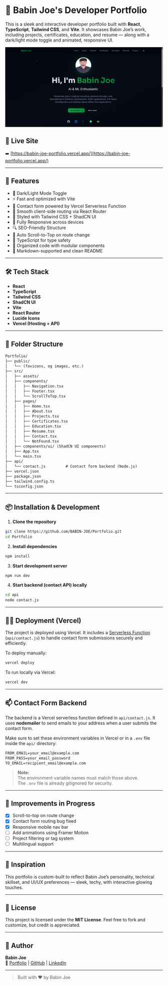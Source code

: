 # 💼 Babin Joe's Developer Portfolio

This is a sleek and interactive developer portfolio built with **React**, **TypeScript**, **Tailwind CSS**, and **Vite**. It showcases Babin Joe’s work, including projects, certificates, education, and resume — along with a dark/light mode toggle and animated, responsive UI.

![Banner](public/portfolio-banner.png) <!-- You can add a banner image to your public folder and update this path -->

## 🔗 Live Site

➡️ [https://babin-joe-portfolio.vercel.app/](https://babin-joe-portfolio.vercel.app/)

---

## 🚀 Features

- 🌙 Dark/Light Mode Toggle  
- ⚡ Fast and optimized with Vite  
- 💬 Contact form powered by Vercel Serverless Function  
- 🧭 Smooth client-side routing via React Router  
- 🎨 Styled with Tailwind CSS + ShadCN UI  
- 📱 Fully Responsive across devices  
- 🔍 SEO-Friendly Structure  
- 🔄 Auto Scroll-to-Top on route change  
- 🧪 TypeScript for type safety  
- 📂 Organized code with modular components  
- 📜 Markdown-supported and clean README  

---

## 🛠️ Tech Stack

- **React**  
- **TypeScript**  
- **Tailwind CSS**  
- **ShadCN UI**  
- **Vite**  
- **React Router**  
- **Lucide Icons**  
- **Vercel (Hosting + API)**  

---

## 📁 Folder Structure

```
Portfolio/
├── public/
│   └── (favicons, og images, etc.)
├── src/
│   ├── assets/
│   ├── components/
│   │   ├── Navigation.tsx
│   │   ├── Footer.tsx
│   │   └── ScrollToTop.tsx
│   ├── pages/
│   │   ├── Home.tsx
│   │   ├── About.tsx
│   │   ├── Projects.tsx
│   │   ├── Certificates.tsx
│   │   ├── Education.tsx
│   │   ├── Resume.tsx
│   │   ├── Contact.tsx
│   │   └── NotFound.tsx
│   ├── components/ui/ (ShadCN UI components)
│   ├── App.tsx
│   └── main.tsx
├── api/
│   └── contact.js         # Contact form backend (Node.js)
├── vercel.json
├── package.json
├── tailwind.config.ts
└── tsconfig.json
```

---

## 📦 Installation & Development

1. **Clone the repository**

```bash
git clone https://github.com/BABIN-JOE/Portfolio.git
cd Portfolio
```

2. **Install dependencies**

```bash
npm install
```

3. **Start development server**

```bash
npm run dev
```

4. **Start backend (contact API) locally**

```bash
cd api
node contact.js
```

---

## 🧑‍💻 Deployment (Vercel)

The project is deployed using Vercel. It includes a [Serverless Function](https://vercel.com/docs/functions) (`api/contact.js`) to handle contact form submissions securely and efficiently.

To deploy manually:

```bash
vercel deploy
```

To run locally via Vercel:

```bash
vercel dev
```

---

## 📫 Contact Form Backend

The backend is a Vercel serverless function defined in `api/contact.js`. It uses **nodemailer** to send emails to your address when a user submits the contact form.

Make sure to set these environment variables in Vercel or in a `.env` file inside the `api/` directory:

```env
FROM_EMAIL=your_email@example.com
FROM_PASS=your_email_password
TO_EMAIL=recipient_email@example.com
```

> **Note:**  
> The environment variable names must match those above.  
> The `.env` file is already gitignored for security.

---

## 🎯 Improvements in Progress

- [x] Scroll-to-top on route change  
- [x] Contact form routing bug fixed  
- [x] Responsive mobile nav bar  
- [ ] Add animations using Framer Motion  
- [ ] Project filtering or tag system  
- [ ] Multilingual support  

---

## 🧠 Inspiration

This portfolio is custom-built to reflect Babin Joe’s personality, technical skillset, and UI/UX preferences — sleek, techy, with interactive glowing touches.

---

## 📜 License

This project is licensed under the **MIT License**. Feel free to fork and customize, but credit is appreciated.

---

## 🙌 Author

**Babin Joe**  
🔗 [Portfolio](https://babin-joe.vercel.app/) | [GitHub](https://github.com/BABIN-JOE) | [LinkedIn](https://www.linkedin.com/in/babin-joe/)

---

> Built with ❤️ by Babin Joe  
